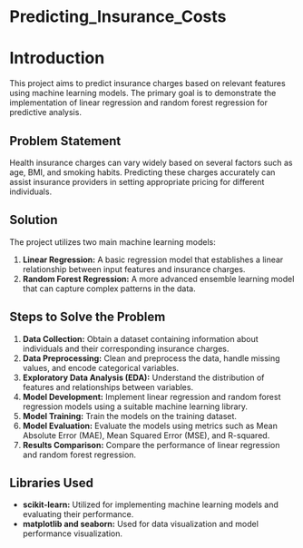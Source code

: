 # Predicting_Insurance_Costs
# Introduction 
This project aims to predict insurance charges based on relevant features using machine learning models. The primary goal is to demonstrate the implementation of linear regression and random forest regression for predictive analysis.

## Problem Statement

Health insurance charges can vary widely based on several factors such as age, BMI, and smoking habits. Predicting these charges accurately can assist insurance providers in setting appropriate pricing for different individuals.

## Solution

The project utilizes two main machine learning models:
1. **Linear Regression:** A basic regression model that establishes a linear relationship between input features and insurance charges.
2. **Random Forest Regression:** A more advanced ensemble learning model that can capture complex patterns in the data.

## Steps to Solve the Problem

1. **Data Collection:** Obtain a dataset containing information about individuals and their corresponding insurance charges.
2. **Data Preprocessing:** Clean and preprocess the data, handle missing values, and encode categorical variables.
3. **Exploratory Data Analysis (EDA):** Understand the distribution of features and relationships between variables.
4. **Model Development:** Implement linear regression and random forest regression models using a suitable machine learning library.
5. **Model Training:** Train the models on the training dataset.
6. **Model Evaluation:** Evaluate the models using metrics such as Mean Absolute Error (MAE), Mean Squared Error (MSE), and R-squared.
7. **Results Comparison:** Compare the performance of linear regression and random forest regression.

## Libraries Used

- **scikit-learn:** Utilized for implementing machine learning models and evaluating their performance.
- **matplotlib and seaborn:** Used for data visualization and model performance visualization.
